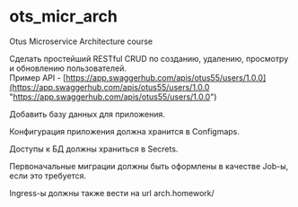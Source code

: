 # ots_micr_arch
Otus Microservice Architecture course

Сделать простейший RESTful CRUD по созданию, удалению, просмотру и обновлению пользователей.  
Пример API - [https://app.swaggerhub.com/apis/otus55/users/1.0.0](https://app.swaggerhub.com/apis/otus55/users/1.0.0 "https://app.swaggerhub.com/apis/otus55/users/1.0.0")  

Добавить базу данных для приложения.  

Конфигурация приложения должна хранится в Configmaps.  

Доступы к БД должны храниться в Secrets.  

Первоначальные миграции должны быть оформлены в качестве Job-ы, если это требуется.  

Ingress-ы должны также вести на url arch.homework/ 

